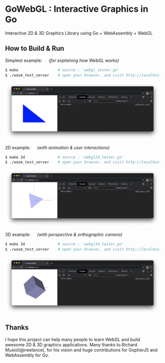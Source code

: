 # GoWebGL : Interactive Graphics in Go

Interactive 2D & 3D Graphics Library using Go + WebAssembly + WebGL

## How to Build & Run

Simplest example: &emsp; _(for explaining how WebGL works)_
```bash
$ make                  # source : 'webgl_tester.go'
$ ./wasm_test_server    # open your browser, and visit http://localhost:8080
```
![webgl_teser result](doc/xscreen_webgl.png)

2D example: &emsp; _(with animation & user interactions)_
```bash
$ make 2d               # source : 'webgl2d_tester.go'
$ ./wasm_test_server    # open your browser, and visit http://localhost:8080
```
![webgl2d_teser result](doc/xscreen_webgl2d.png)

3D example: &emsp; _(with perspective & orthographic camera)_
```bash
$ make 3d               # source : 'webgl3d_tester.go'
$ ./wasm_test_server    # open your browser, and visit http://localhost:8080
```
![webgl2d_teser result](doc/xscreen_webgl3d.png)

## Thanks

I hope this project can help many people to learn WebGL and build awesome 2D & 3D graphics applications.
Many thanks to Richard Musiol(@neelance), for his vision and huge contributions for GopherJS and WebAssembly for Go.
